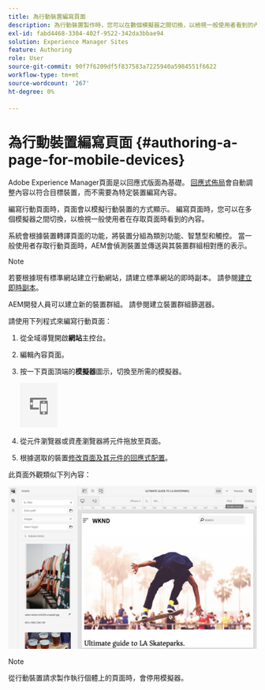 ```yaml
---
title: 為行動裝置編寫頁面
description: 為行動裝置製作時，您可以在數個模擬器之間切換，以檢視一般使用者看到的內容
exl-id: fabd4468-3304-402f-9522-342da3bbae94
solution: Experience Manager Sites
feature: Authoring
role: User
source-git-commit: 90f7f6209df5f837583a7225940a5984551f6622
workflow-type: tm+mt
source-wordcount: '267'
ht-degree: 0%

---
```


# 為行動裝置編寫頁面 {#authoring-a-page-for-mobile-devices}

Adobe Experience Manager頁面是以回應式版面為基礎。 [回應式佈局](/help/sites-cloud/authoring/page-editor/responsive-layout.md)會自動調整內容以符合目標裝置，而不需要為特定裝置編寫內容。

編寫行動頁面時，頁面會以模擬行動裝置的方式顯示。 編寫頁面時，您可以在多個模擬器之間切換，以檢視一般使用者在存取頁面時看到的內容。

系統會根據裝置轉譯頁面的功能，將裝置分組為類別功能、智慧型和觸控。 當一般使用者存取行動頁面時，AEM會偵測裝置並傳送與其裝置群組相對應的表示。

>[!NOTE]
>
>若要根據現有標準網站建立行動網站，請建立標準網站的即時副本。 請參閱[建立即時副本](/help/sites-cloud/administering/msm/creating-live-copies.md)。
>
>AEM開發人員可以建立新的裝置群組。 請參閱建立裝置群組篩選器。

<!--
>AEM developers can create new device groups. (See [Creating Device Group Filters](/help/sites-developing/groupfilters.md).)
-->

請使用下列程式來編寫行動頁面：

1. 從全域導覽開啟&#x200B;**網站**&#x200B;主控台。
1. 編輯內容頁面。
1. 按一下頁面頂端的&#x200B;**模擬器**&#x200B;圖示，切換至所需的模擬器。

   ![模擬器圖示](/help/sites-cloud/authoring/assets/emulator.png)

1. 從元件瀏覽器或資產瀏覽器將元件拖放至頁面。
1. 根據選取的裝置[修改頁面及其元件的回應式配置](/help/sites-cloud/authoring/page-editor/responsive-layout.md)。

此頁面外觀類似下列內容：

![行動範例](/help/sites-cloud/authoring/assets/mobile.png)

>[!NOTE]
>
>從行動裝置請求製作執行個體上的頁面時，會停用模擬器。
